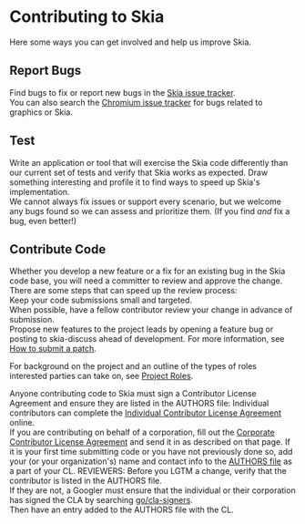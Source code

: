 Contributing to Skia
====================

Here some ways you can get involved and help us improve Skia.


Report Bugs
-----------

Find bugs to fix or report new bugs in the [Skia issue tracker](http://bug.skia.org/).  
You can also search the [Chromium issue tracker](http://code.google.com/p/chromium/issues/list) for bugs related to graphics or Skia.

Test
----

Write an application or tool that will exercise the Skia code differently than our 
current set of tests and verify that Skia works as expected.  Draw something 
interesting and profile it to find ways to speed up Skia's implementation.  
We cannot always fix issues or support every scenario, but we welcome any bugs 
found so we can assess and prioritize them.  (If you find _and_ fix a bug, even better!)

Contribute Code
---------------

Whether you develop a new feature or a fix for an existing bug in the Skia code base, 
you will need a committer to review and approve the change.  There are some steps that 
can speed up the review process:  
Keep your code submissions small and targeted.  
When possible, have a fellow contributor review your change in advance of submission.  
Propose new features to the project leads by opening a feature bug or posting to 
skia-discuss ahead of development. For more information, see [How to submit a patch](./contrib/submit).

For background on the project and an outline of the types of roles interested parties 
can take on, see [Project Roles](../../roles).

Anyone contributing code to Skia must sign a Contributor License Agreement and ensure 
they are listed in the AUTHORS file:
Individual contributors can complete the [Individual Contributor License Agreement](https://developers.google.com/open-source/cla/individual) online.  
If you are contributing on behalf of a corporation, fill out the [Corporate Contributor License Agreement](https://developers.google.com/open-source/cla/corporate) 
and send it in as described on that page.
If it is your first time submitting code or you have not previously done so, add your 
(or your organization's) name and contact info to the [AUTHORS file](https://skia.googlesource.com/skia/+/master/AUTHORS) as a part 
of your CL.
REVIEWERS: Before you LGTM a change, verify that the contributor is listed in the AUTHORS file.  
If they are not, a Googler must ensure that the individual or their corporation has signed the 
CLA by searching [go/cla-signers](https://goto.google.com/cla-signers).  
Then have an entry added to the AUTHORS file with the CL.

